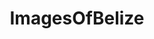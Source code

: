 ---
title: ImagesOfBelize
crosslinks:
- pics
- EarthPorn
- podemos
- travel
- whatsthisbug
- funkopop
- aww
- mildlyinteresting
- Belize
- food
- u_2BrkOnThru
- birdpics
- MilitaryPorn
- Fishing
- funny
- Entomology
- scuba
- imagesofnetwork
- MemezForDayz
- SkyPorn
---